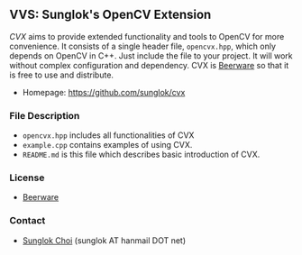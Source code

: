## VVS: Sunglok's OpenCV Extension
_CVX_ aims to provide extended functionality and tools to OpenCV for more convenience. It consists of a single header file, `opencvx.hpp`, which only depends on OpenCV in C++. Just include the file to your project. It will work without complex configuration and dependency. CVX is [Beerware](http://en.wikipedia.org/wiki/Beerware) so that it is free to use and distribute.

* Homepage: <https://github.com/sunglok/cvx>

### File Description
* `opencvx.hpp` includes all functionalities of CVX
* `example.cpp` contains examples of using CVX.
* `README.md` is this file which describes basic introduction of CVX.

### License
* [Beerware](http://en.wikipedia.org/wiki/Beerware)

### Contact
* [Sunglok Choi](http://sites.google.com/site/sunglok/) (sunglok AT hanmail DOT net)
